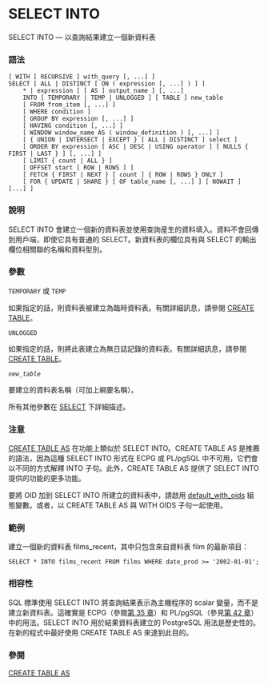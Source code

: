 # SELECT INTO

SELECT INTO — 以查詢結果建立一個新資料表

### 語法

```text
[ WITH [ RECURSIVE ] with_query [, ...] ]
SELECT [ ALL | DISTINCT [ ON ( expression [, ...] ) ] ]
    * | expression [ [ AS ] output_name ] [, ...]
    INTO [ TEMPORARY | TEMP | UNLOGGED ] [ TABLE ] new_table
    [ FROM from_item [, ...] ]
    [ WHERE condition ]
    [ GROUP BY expression [, ...] ]
    [ HAVING condition [, ...] ]
    [ WINDOW window_name AS ( window_definition ) [, ...] ]
    [ { UNION | INTERSECT | EXCEPT } [ ALL | DISTINCT ] select ]
    [ ORDER BY expression [ ASC | DESC | USING operator ] [ NULLS { FIRST | LAST } ] [, ...] ]
    [ LIMIT { count | ALL } ]
    [ OFFSET start [ ROW | ROWS ] ]
    [ FETCH { FIRST | NEXT } [ count ] { ROW | ROWS } ONLY ]
    [ FOR { UPDATE | SHARE } [ OF table_name [, ...] ] [ NOWAIT ] [...] ]
```

### 說明

SELECT INTO 會建立一個新的資料表並使用查詢産生的資料填入。資料不會回傳到用戶端，即使它具有普通的 SELECT。新資料表的欄位具有與 SELECT 的輸出欄位相關聯的名稱和資料型別。

### 參數

`TEMPORARY` 或 `TEMP`

如果指定的話，則資料表被建立為臨時資料表。有關詳細訊息，請參閱 [CREATE TABLE](create-table.md)。

`UNLOGGED`

如果指定的話，則將此表建立為無日誌記錄的資料表。有關詳細訊息，請參閱 [CREATE TABLE](create-table.md)。

_`new_table`_

要建立的資料表名稱（可加上綱要名稱）。

所有其他參數在 [SELECT](select.md) 下詳細描述。

### 注意

[CREATE TABLE AS](create-table-as.md) 在功能上類似於 SELECT INTO。CREATE TABLE AS 是推薦的語法，因為這種 SELECT INTO 形式在 ECPG 或 PL/pgSQL 中不可用，它們會以不同的方式解釋 INTO 子句。此外，CREATE TABLE AS 提供了 SELECT INTO 提供的功能的更多功能。

要將 OID 加到 SELECT INTO 所建立的資料表中，請啟用 [default\_with\_oids](../../server-administration/server-configuration/19.13.-ban-ben-yu-ping-tai-de-xiang-rong-xing.md#19-13-1-previous-postgresql-versions) 組態變數。或者，以 CREATE TABLE AS 與 WITH OIDS 子句一起使用。

### 範例

建立一個新的資料表 films\_recent，其中只包含來自資料表 film 的最新項目：

```text
SELECT * INTO films_recent FROM films WHERE date_prod >= '2002-01-01';
```

### 相容性

SQL 標準使用 SELECT INTO 將查詢結果表示為主機程序的 scalar 變量，而不是建立新資料表。這確實是 ECPG（參閱[第 35 章](../../client-interfaces/ecpg-embedded-sql-in-c/)）和 PL/pgSQL（參見[第 42 章](../../server-programming/pl-pgsql-sql-procedural-language/)）中的用法。SELECT INTO 用於結果資料表建立的 PostgreSQL 用法是歷史性的。在新的程式中最好使用 CREATE TABLE AS 來達到此目的。

### 參閱

[CREATE TABLE AS](create-table-as.md)

